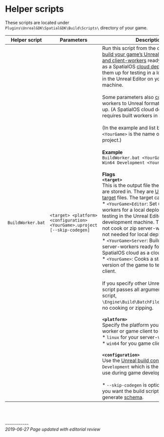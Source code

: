 
# Helper scripts

These scripts are located under `Plugins\UnrealGDK\SpatialGDK\Build\Scripts\` directory of your game.

| Helper script | Parameters | Description |
| --- | --- | --- |
| `BuildWorker.bat` | `<target> <platform> <configuration> <YourGame>.uproject [--skip-codegen]` | Run this script from the command line to [build your game’s Unreal server-workers and client-workers]({{urlRoot}}/content/glossary#workers) ready for uploading as a SpatialOS [cloud deployment]({{urlRoot}}/content/glossary#deployment) or set them up for testing in a local deployment in the Unreal Editor on your development machine. <br/><br/> Some parameters also [cook](https://docs.unrealengine.com/en-US/Engine/Deployment/Cooking) your workers to Unreal format and zip them up. (A SpatialOS cloud deployment requires built workers in zipped files.) <br/><br/> (In the example and list below, `<YourGame>` is the name of your Unreal project.) </br></br>**Example**</br> `BuildWorker.bat <YourGame>Editor Win64 Development <YourGame>.uproject` </br></br> **Flags** </br> **`<target>`**</br> This is the output file the built workers are stored in. They are [Unreal’s build target](https://docs.unrealengine.com/en-us/Programming/BuildTools/UnrealBuildTool/TargetFiles) files. The target can be: </br> * `<YourGame>Editor`: Set up server-workers for a local deployment for testing in the Unreal Editor on your development machine. This option does not cook or zip server-workers as this is not needed for local deployments. </br> * `<YourGame>Server`: Build, cook and zip server-workers ready for upload to the SpatialOS cloud as a cloud deployment. </br> * `<YourGame>`: Cooks a stand-alone version of the game to test it as a game client. </br></br> If you specify other Unreal  `<target>`, this script passes all arguments to the UE script, `\Engine\Build\BatchFiles\Build.bat`with no cooking or zipping. </br></br> **`<platform>`**</br> Specify the platform your built server-worker or game client to runs on. This is:</br> *  `linux` for your server-workers </br> * `win64` for you game client exectuable </br></br> **`<configuration>`**</br> Use the [Unreal build configuration](https://docs.unrealengine.com/en-us/Programming/Development/BuildConfigurations) `Development` which is the one you usually use during game development. </br></br>* `--skip-codegen` is optional, add this if you want the build script to _NOT_ generate [schema]({{urlRoot}}/content/glossary#schema-generation). |

<br/>

<br/>------------<br/>
_2019-06-27 Page updated with editorial review_
<br/>
<br/>
